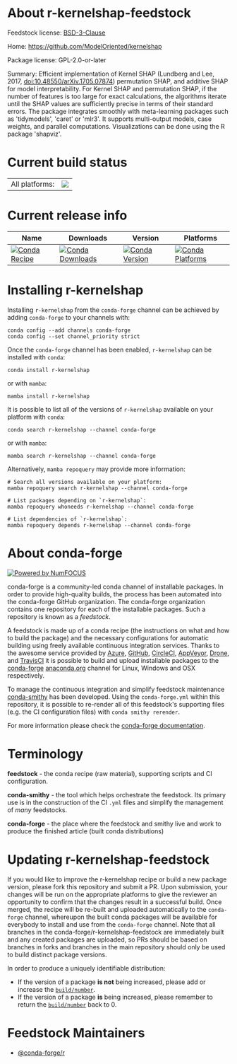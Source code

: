 About r-kernelshap-feedstock
============================

Feedstock license: [BSD-3-Clause](https://github.com/conda-forge/r-kernelshap-feedstock/blob/main/LICENSE.txt)

Home: https://github.com/ModelOriented/kernelshap

Package license: GPL-2.0-or-later

Summary: Efficient implementation of Kernel SHAP (Lundberg and Lee, 2017, <doi:10.48550/arXiv.1705.07874>) permutation SHAP, and additive SHAP for model interpretability.  For Kernel SHAP and permutation SHAP, if the number of features is too large for exact calculations, the algorithms iterate until the SHAP values are sufficiently precise in terms of their standard errors.  The package integrates smoothly with meta-learning packages such as 'tidymodels', 'caret' or 'mlr3'. It supports multi-output models, case weights, and parallel computations.  Visualizations can be done using the R package 'shapviz'.

Current build status
====================


<table><tr><td>All platforms:</td>
    <td>
      <a href="https://dev.azure.com/conda-forge/feedstock-builds/_build/latest?definitionId=26284&branchName=main">
        <img src="https://dev.azure.com/conda-forge/feedstock-builds/_apis/build/status/r-kernelshap-feedstock?branchName=main">
      </a>
    </td>
  </tr>
</table>

Current release info
====================

| Name | Downloads | Version | Platforms |
| --- | --- | --- | --- |
| [![Conda Recipe](https://img.shields.io/badge/recipe-r--kernelshap-green.svg)](https://anaconda.org/conda-forge/r-kernelshap) | [![Conda Downloads](https://img.shields.io/conda/dn/conda-forge/r-kernelshap.svg)](https://anaconda.org/conda-forge/r-kernelshap) | [![Conda Version](https://img.shields.io/conda/vn/conda-forge/r-kernelshap.svg)](https://anaconda.org/conda-forge/r-kernelshap) | [![Conda Platforms](https://img.shields.io/conda/pn/conda-forge/r-kernelshap.svg)](https://anaconda.org/conda-forge/r-kernelshap) |

Installing r-kernelshap
=======================

Installing `r-kernelshap` from the `conda-forge` channel can be achieved by adding `conda-forge` to your channels with:

```
conda config --add channels conda-forge
conda config --set channel_priority strict
```

Once the `conda-forge` channel has been enabled, `r-kernelshap` can be installed with `conda`:

```
conda install r-kernelshap
```

or with `mamba`:

```
mamba install r-kernelshap
```

It is possible to list all of the versions of `r-kernelshap` available on your platform with `conda`:

```
conda search r-kernelshap --channel conda-forge
```

or with `mamba`:

```
mamba search r-kernelshap --channel conda-forge
```

Alternatively, `mamba repoquery` may provide more information:

```
# Search all versions available on your platform:
mamba repoquery search r-kernelshap --channel conda-forge

# List packages depending on `r-kernelshap`:
mamba repoquery whoneeds r-kernelshap --channel conda-forge

# List dependencies of `r-kernelshap`:
mamba repoquery depends r-kernelshap --channel conda-forge
```


About conda-forge
=================

[![Powered by
NumFOCUS](https://img.shields.io/badge/powered%20by-NumFOCUS-orange.svg?style=flat&colorA=E1523D&colorB=007D8A)](https://numfocus.org)

conda-forge is a community-led conda channel of installable packages.
In order to provide high-quality builds, the process has been automated into the
conda-forge GitHub organization. The conda-forge organization contains one repository
for each of the installable packages. Such a repository is known as a *feedstock*.

A feedstock is made up of a conda recipe (the instructions on what and how to build
the package) and the necessary configurations for automatic building using freely
available continuous integration services. Thanks to the awesome service provided by
[Azure](https://azure.microsoft.com/en-us/services/devops/), [GitHub](https://github.com/),
[CircleCI](https://circleci.com/), [AppVeyor](https://www.appveyor.com/),
[Drone](https://cloud.drone.io/welcome), and [TravisCI](https://travis-ci.com/)
it is possible to build and upload installable packages to the
[conda-forge](https://anaconda.org/conda-forge) [anaconda.org](https://anaconda.org/)
channel for Linux, Windows and OSX respectively.

To manage the continuous integration and simplify feedstock maintenance
[conda-smithy](https://github.com/conda-forge/conda-smithy) has been developed.
Using the ``conda-forge.yml`` within this repository, it is possible to re-render all of
this feedstock's supporting files (e.g. the CI configuration files) with ``conda smithy rerender``.

For more information please check the [conda-forge documentation](https://conda-forge.org/docs/).

Terminology
===========

**feedstock** - the conda recipe (raw material), supporting scripts and CI configuration.

**conda-smithy** - the tool which helps orchestrate the feedstock.
                   Its primary use is in the construction of the CI ``.yml`` files
                   and simplify the management of *many* feedstocks.

**conda-forge** - the place where the feedstock and smithy live and work to
                  produce the finished article (built conda distributions)


Updating r-kernelshap-feedstock
===============================

If you would like to improve the r-kernelshap recipe or build a new
package version, please fork this repository and submit a PR. Upon submission,
your changes will be run on the appropriate platforms to give the reviewer an
opportunity to confirm that the changes result in a successful build. Once
merged, the recipe will be re-built and uploaded automatically to the
`conda-forge` channel, whereupon the built conda packages will be available for
everybody to install and use from the `conda-forge` channel.
Note that all branches in the conda-forge/r-kernelshap-feedstock are
immediately built and any created packages are uploaded, so PRs should be based
on branches in forks and branches in the main repository should only be used to
build distinct package versions.

In order to produce a uniquely identifiable distribution:
 * If the version of a package **is not** being increased, please add or increase
   the [``build/number``](https://docs.conda.io/projects/conda-build/en/latest/resources/define-metadata.html#build-number-and-string).
 * If the version of a package **is** being increased, please remember to return
   the [``build/number``](https://docs.conda.io/projects/conda-build/en/latest/resources/define-metadata.html#build-number-and-string)
   back to 0.

Feedstock Maintainers
=====================

* [@conda-forge/r](https://github.com/orgs/conda-forge/teams/r/)

